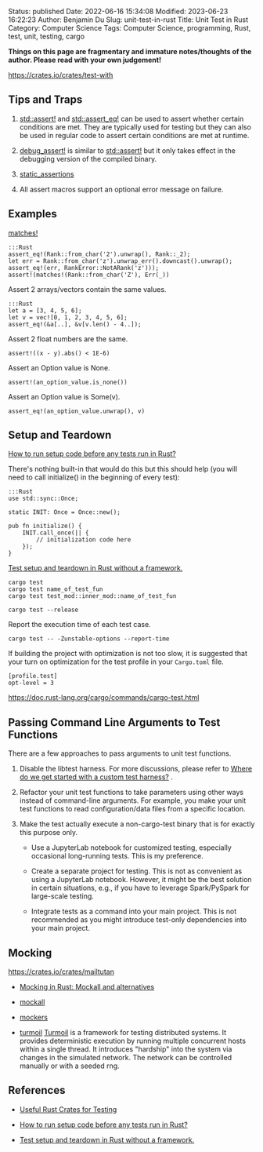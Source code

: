 Status: published
Date: 2022-06-16 15:34:08
Modified: 2023-06-23 16:22:23
Author: Benjamin Du
Slug: unit-test-in-rust
Title: Unit Test in Rust
Category: Computer Science
Tags: Computer Science, programming, Rust, test, unit, testing, cargo

**Things on this page are fragmentary and immature notes/thoughts of the author. Please read with your own judgement!**

https://crates.io/crates/test-with

## Tips and Traps

1. [std::assert!](https://doc.rust-lang.org/std/macro.assert.html)
    and
    [std::assert_eq!](https://doc.rust-lang.org/std/macro.assert_eq.html)
    can be used to assert whether certain conditions are met.
    They are typically used for testing
    but they can also be used in regular code
    to assert certain conditions are met at runtime.

2. [debug_assert!](https://doc.rust-lang.org/std/macro.debug_assert.html)
    is similar to 
    [std::assert!](https://doc.rust-lang.org/std/macro.assert.html)
    but it only takes effect in the debugging version of the compiled binary.

3. [static_assertions](https://crates.io/crates/static_assertions)

4. All assert macros support an optional error message on failure.

## Examples

[matches!](https://doc.rust-lang.org/core/macro.matches.html)

    :::Rust
    assert_eq!(Rank::from_char('2').unwrap(), Rank::_2);
    let err = Rank::from_char('z').unwrap_err().downcast().unwrap();
    assert_eq!(err, RankError::NotARank('z')));
    assert!(matches!(Rank::from_char('Z'), Err(_))

Assert 2 arrays/vectors contain the same values.

    :::Rust
    let a = [3, 4, 5, 6];
    let v = vec![0, 1, 2, 3, 4, 5, 6];
    assert_eq!(&a[..], &v[v.len() - 4..]);

Assert 2 float numbers are the same.

    assert!((x - y).abs() < 1E-6)

Assert an Option value is None.

    assert!(an_option_value.is_none())

Assert an Option value is Some(v).

    assert_eq!(an_option_value.unwrap(), v)

## Setup and Teardown

[How to run setup code before any tests run in Rust?](https://stackoverflow.com/questions/58006033/how-to-run-setup-code-before-any-tests-run-in-rust)

There's nothing built-in that would do this but this should help (you will need to call initialize() in the beginning of every test):

    :::Rust
    use std::sync::Once;

    static INIT: Once = Once::new();

    pub fn initialize() {
        INIT.call_once(|| {
            // initialization code here
        });
    }

[Test setup and teardown in Rust without a framework.](https://medium.com/@ericdreichert/test-setup-and-teardown-in-rust-without-a-framework-ba32d97aa5ab)

    cargo test
    cargo test name_of_test_fun
    cargo test test_mod::inner_mod::name_of_test_fun

    cargo test --release 

Report the execution time of each test case.

    cargo test -- -Zunstable-options --report-time

If building the project with optimization is not too slow, 
it is suggested that your turn on optimization for the test profile 
in your `Cargo.toml` file.

    [profile.test]
    opt-level = 3

https://doc.rust-lang.org/cargo/commands/cargo-test.html

## Passing Command Line Arguments to Test Functions

There are a few approaches to pass arguments to unit test functions.

1. Disable the libtest harness.
    For more discussions,
    please refer to
    [Where do we get started with a custom test harness?](https://www.infinyon.com/blog/2021/04/rust-custom-test-harness/#where-do-we-get-started-with-a-custom-test-harness)
    .

2. Refactor your unit test functions to take parameters using other ways 
    instead of command-line arguments.
    For example,
    you make your unit test functions to read configuration/data files 
    from a specific location.

3. Make the test actually execute a non-cargo-test binary that is for exactly this purpose only.

    - Use a JupyterLab notebook for customized testing, 
        especially occasional long-running tests.
        This is my preference.

    - Create a separate project for testing.
        This is not as convenient as using a JupyterLab notebook.
        However,
        it might be the best solution in certain situations,
        e.g., 
        if you have to leverage Spark/PySpark for large-scale testing.

    - Integrate tests as a command into your main project.
        This is not recommended 
        as you might introduce test-only dependencies into your main project.

## Mocking

https://crates.io/crates/mailtutan

- [Mocking in Rust: Mockall and alternatives](https://blog.logrocket.com/mocking-rust-mockall-alternatives)

- [mockall](https://crates.io/crates/mockall)

- [mockers](https://crates.io/crates/mockers)

- [turmoil](https://crates.io/crates/turmoil)
[Turmoil](https://crates.io/crates/turmoil)
is a framework for testing distributed systems. 
It provides deterministic execution by running multiple concurrent hosts within a single thread. 
It introduces "hardship" into the system via changes in the simulated network. 
The network can be controlled manually or with a seeded rng.

## References

- [Useful Rust Crates for Testing](https://www.legendu.net/misc/blog/useful-rust-crates-for-testing)

- [How to run setup code before any tests run in Rust?](https://stackoverflow.com/questions/58006033/how-to-run-setup-code-before-any-tests-run-in-rust)

- [Test setup and teardown in Rust without a framework.](https://medium.com/@ericdreichert/test-setup-and-teardown-in-rust-without-a-framework-ba32d97aa5ab)

